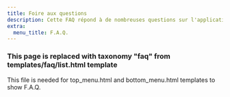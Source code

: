 ```yaml
---
title: Foire aux questions
description: Cette FAQ répond à de nombreuses questions sur l'application Organic Maps, nos contributeurs et notre projet.
extra:
  menu_title: F.A.Q.
---
```


### This page is replaced with taxonomy "faq" from templates/faq/list.html template

This file is needed for top_menu.html and bottom_menu.html templates to show F.A.Q.

